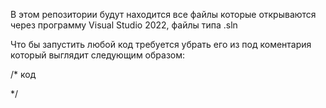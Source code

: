 В этом репозитории будут находится все файлы которые открываются через программу Visual Studio 2022, файлы типа .sln

Что бы запустить любой код требуется убрать его из под коментария который выглядит следующим образом:

/* 
код

*/

